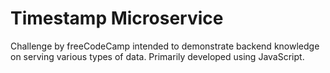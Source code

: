 
# Timestamp Microservice

Challenge by freeCodeCamp intended to demonstrate backend knowledge on serving various types of data. Primarily developed using JavaScript.
